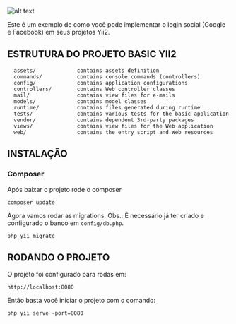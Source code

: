 ![alt text](http://localhost:8080/images/print.png)

Este é um exemplo de como você pode implementar o login social (Google e Facebook) em seus projetos Yii2.


ESTRUTURA DO PROJETO BASIC YII2
-------------------

      assets/             contains assets definition
      commands/           contains console commands (controllers)
      config/             contains application configurations
      controllers/        contains Web controller classes
      mail/               contains view files for e-mails
      models/             contains model classes
      runtime/            contains files generated during runtime
      tests/              contains various tests for the basic application
      vendor/             contains dependent 3rd-party packages
      views/              contains view files for the Web application
      web/                contains the entry script and Web resources


INSTALAÇÃO
------------

### Composer

Após baixar o projeto rode o composer 

~~~
composer update
~~~

Agora vamos rodar as migrations. Obs.: É necessário já ter criado e configurado o banco em `config/db.php`.

~~~
php yii migrate
~~~

RODANDO O PROJETO
------------

O projeto foi configurado para rodas em:
~~~
http://localhost:8080
~~~

Então basta você iniciar o projeto com o comando:

~~~
php yii serve -port=8080
~~~